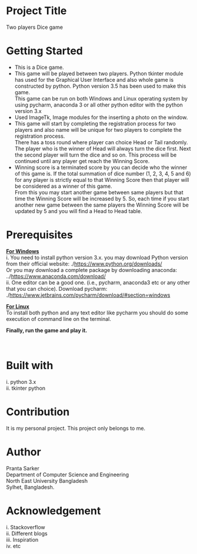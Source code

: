 # Project Title
Two players Dice game

# Getting Started
<ul>
<li>
This is a Dice game. </li>
<li>
This game will be played between two players. Python tkinter module has used for the Graphical User Interface and also whole game is constructed by python. Python version 3.5 has been used to make this game. <br/>
This game can be run on both Windows and Linux operating system by using pycharm, anaconda 3 or all other python editor with the python version 3.x <br/>
</li>
<li> Used ImageTk, Image modules for the inserting a photo on the window. </li>
<li>  
This game will start by completing the registration process for two players and also name will be unique for two players to complete the registration process. <br/>
There has a toss round where player can choice Head or Tail randomly. The player who is the winner of Head will always turn the dice first. Next the second player will turn the dice and so on. This process will be continued until any player get reach the Winning Score. <br/> 
</li>
<li> 
Winning score is a terminated score by you can decide who the winner of this game is. If the total summation of dice number (1, 2, 3, 4, 5 and 6) for any player is strictly equal to that Winning Score then that player will be considered as a winner of this game. <br/> From this you may start another game between same players but that time the Winning Score will be increased by 5. So, each time if you start another new game between the same players the Winning Score will be updated by 5 and you will find a Head to Head table.
</li>
</ul>

# Prerequisites
<b> <u> For Windows </u> </b> <br/>
i.	You need to install python version 3.x. you may download Python version from their official website: ./https://www.python.org/downloads/ <br/> 
Or you may download a complete package by downloading anaconda: ../https://www.anaconda.com/download/ <br/>
ii.	One editor can be a good one. (i.e., pycharm, anaconda3 etc or any other that you can choice). Download pycharm: ./https://www.jetbrains.com/pycharm/download/#section=windows <br/>

<b> <u> For Linux </u> </b> <br/>
To install both python and any text editor like pycharm you should do some execution of command line on the terminal. <br/>

<strong> Finally, run the game and play it. </strong>

<br/>

# Built with
i. python 3.x <br/>
ii. tkinter python <br/>

# Contribution
It is my personal project. This project only belongs to me. <br/>

# Author
Pranta Sarker <br/>
Department of Computer Science and Engineering <br/>
North East University Bangladesh <br/>
Sylhet, Bangladesh. <br/>

# Acknowledgement
i.	Stackoverflow <br/>
ii.	Different blogs <br/>
iii.	Inspiration <br/>
iv.	etc <br/>
